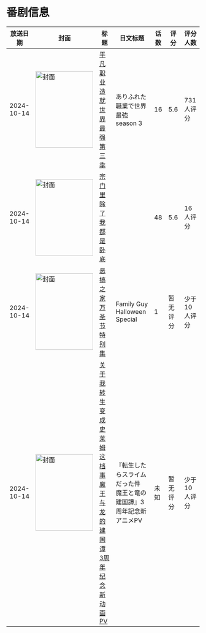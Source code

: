 # 番剧信息

|放送日期|封面|标题|日文标题|话数|评分|评分人数|
|---|---|---|---|---|---|---|
|2024-10-14|<img src="//lain.bgm.tv/pic/cover/c/6c/57/400576_F988s.jpg" alt="封面" style="width:150px;height:200px;object-fit:cover;">|[平凡职业造就世界最强 第三季](https://bangumi.tv/subject/400576)|ありふれた職業で世界最強 season 3|16|5.6|731人评分|
|2024-10-14|<img src="//lain.bgm.tv/pic/cover/c/42/20/515018_o7Yo4.jpg" alt="封面" style="width:150px;height:200px;object-fit:cover;">|[宗门里除了我都是卧底](https://bangumi.tv/subject/515018)||48|5.6|16人评分|
|2024-10-14|<img src="//lain.bgm.tv/pic/cover/c/56/6f/519254_ye6zO.jpg" alt="封面" style="width:150px;height:200px;object-fit:cover;">|[恶搞之家 万圣节特别集](https://bangumi.tv/subject/519254)|Family Guy Halloween Special|1|暂无评分|少于10人评分|
|2024-10-14|<img src="//lain.bgm.tv/pic/cover/c/36/f0/520588_0kuUS.jpg" alt="封面" style="width:150px;height:200px;object-fit:cover;">|[关于我转生变成史莱姆这档事 魔王与龙的建国谭 3周年纪念新动画PV](https://bangumi.tv/subject/520588)|『転生したらスライムだった件 魔王と竜の建国譚』3周年記念新アニメPV|未知|暂无评分|少于10人评分|
